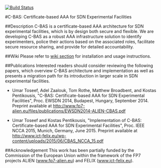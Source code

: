 
[![Build Status](https://travis-ci.org/EICT/C-BAS.svg?branch=master)](https://travis-ci.org/EICT/C-BAS)


#C-BAS: Certificate-based AAA for SDN Experimental Facilities

##Description
C-BAS is a certificate-based AAA architecture for SDN experimental facilities, which is by design both secure and flexible. We are developing C-BAS as a robust AAA infrastructure solution to identify experimenters, police their actions based on the associated roles, facilitate secure resource sharing, and provide for detailed accountability.

##Wiki
Please refer to [wiki section](https://github.com/EICT/C-BAS/wiki) for installation and usage instructions.

##Publications
Interested readers should consider reviewing the following papers, which overview C-BAS architecture and implementation as well as presents a migration path for its introduction in larger scale in SDN experimental facilities.

* Umar Toseef, Adel Zaalouk, Tom Rothe, Matthew Broadbent, and Kostas Pentikousis, "C-BAS: Certificate-based AAA for SDN Experimental Facilities", Proc. EWSDN 2014, Budapest, Hungary, September 2014. Preprint available at http://www.fp7-alien.eu/files/publications/EWSDN2014-ALIEN-CBAS.pdf

* Umar Toseef and Kostas Pentikousis, "Implementation of C-BAS: Certificate-based AAA for SDN Experimental Facilities", Proc. IEEE NCCA 2015, Munich, Germany, June 2015. Preprint available at http://www.ict-felix.eu/wp-content/uploads/2015/06/CBAS_NCCA_15.pdf

##Acknowledgement
This work has been partially funded by the Commission of the European Union within the framework of the FP7 projects ALIEN (www.fp7-alien.eu) and FELIX (www.ict-felix.eu).
